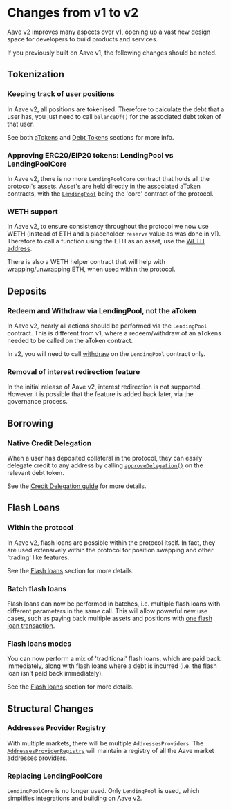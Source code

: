 # Changes from v1 to v2

Aave v2 improves many aspects over v1, opening up a vast new design space for developers to build products and services.

If you previously built on Aave v1, the following changes should be noted.

## Tokenization

### Keeping track of user positions

In Aave v2, all positions are tokenised. Therefore to calculate the debt that a user has, you just need to call `balanceOf()` for the associated debt token of that user.

See both [aTokens](the-core-protocol/atokens/) and [Debt Tokens](the-core-protocol/debt-tokens/) sections for more info.

### Approving ERC20/EIP20 tokens: LendingPool vs LendingPoolCore

In Aave v2, there is no more `LendingPoolCore` contract that holds all the protocol's assets. Asset's are held directly in the associated aToken contracts, with the [`LendingPool`](the-core-protocol/lendingpool/) being the 'core' contract of the protocol.

### WETH support

In Aave v2, to ensure consistency throughout the protocol we now use WETH (instead of ETH and a placeholder `reserve` value as was done in v1). Therefore to call a function using the ETH as an asset, use the [WETH address](deployed-contracts/deployed-contracts.md#supported-assets).

There is also a WETH helper contract that will help with wrapping/unwrapping ETH, when used within the protocol.

## Deposits

### Redeem and Withdraw via LendingPool, not the aToken

In Aave v2, nearly all actions should be performed via the `LendingPool` contract. This is different from v1, where a redeem/withdraw of an aTokens needed to be called on the aToken contract.&#x20;

In v2, you will need to call [withdraw](the-core-protocol/lendingpool/#withdraw) on the `LendingPool` contract only.

### Removal of interest redirection feature

In the initial release of Aave v2, interest redirection is not supported. However it is possible that the feature is added back later, via the governance process.

## Borrowing

### Native Credit Delegation

When a user has deposited collateral in the protocol, they can easily delegate credit to any address by calling [`approveDelegation()`](the-core-protocol/debt-tokens/#approvedelegation) on the relevant debt token.&#x20;

See the [Credit Delegation guide](guides/credit-delegation.md) for more details.

## Flash Loans

### Within the protocol

In Aave v2, flash loans are possible within the protocol itself. In fact, they are used extensively within the protocol for position swapping and other 'trading' like features.&#x20;

See the [Flash loans](guides/flash-loans/) section for more details.

### Batch flash loans

Flash loans can now be performed in batches, i.e. multiple flash loans with different parameters in the same call. This will allow powerful new use cases, such as paying back multiple assets and positions with [one flash loan transaction](https://kovan.etherscan.io/tx/0xf248bc23f93826b44e4ab18c6dc2a1e6b320e752637f3749288485b5058f7013).

### Flash loans modes

You can now perform a mix of 'traditional' flash loans, which are paid back immediately, along with flash loans where a debt is incurred (i.e. the flash loan isn't paid back immediately).&#x20;

See the [Flash loans](guides/flash-loans/) section for more details.

## Structural Changes

### Addresses Provider Registry

With multiple markets, there will be multiple `AddressesProviders`. The [`AddressesProviderRegistry`](the-core-protocol/addresses-provider-registry/) will maintain a registry of all the Aave market addresses providers.

### Replacing LendingPoolCore

`LendingPoolCore` is no longer used. Only `LendingPool` is used, which simplifies integrations and building on Aave v2.

